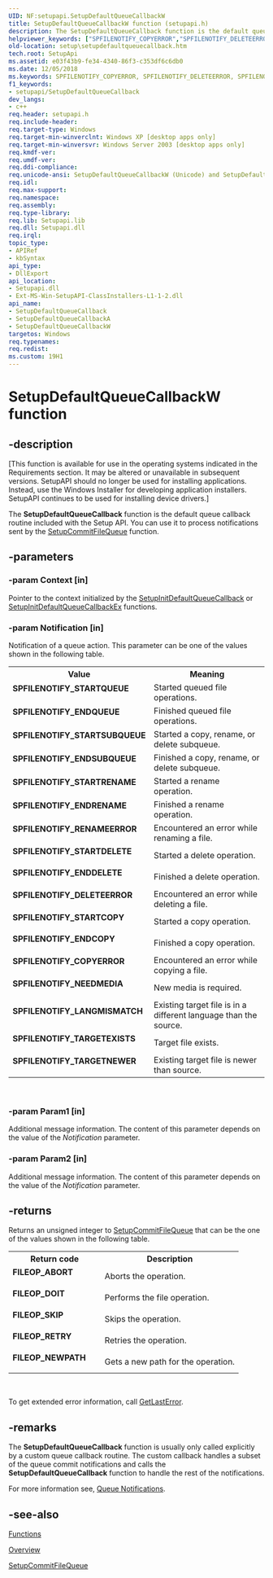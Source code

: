 ```yaml
---
UID: NF:setupapi.SetupDefaultQueueCallbackW
title: SetupDefaultQueueCallbackW function (setupapi.h)
description: The SetupDefaultQueueCallback function is the default queue callback routine included with the Setup API. You can use it to process notifications sent by the SetupCommitFileQueue function.
helpviewer_keywords: ["SPFILENOTIFY_COPYERROR","SPFILENOTIFY_DELETEERROR","SPFILENOTIFY_ENDCOPY","SPFILENOTIFY_ENDDELETE","SPFILENOTIFY_ENDQUEUE","SPFILENOTIFY_ENDRENAME","SPFILENOTIFY_ENDSUBQUEUE","SPFILENOTIFY_LANGMISMATCH","SPFILENOTIFY_NEEDMEDIA","SPFILENOTIFY_RENAMEERROR","SPFILENOTIFY_STARTCOPY","SPFILENOTIFY_STARTDELETE","SPFILENOTIFY_STARTQUEUE","SPFILENOTIFY_STARTRENAME","SPFILENOTIFY_STARTSUBQUEUE","SPFILENOTIFY_TARGETEXISTS","SPFILENOTIFY_TARGETNEWER","SetupDefaultQueueCallback","SetupDefaultQueueCallback function [Setup API]","SetupDefaultQueueCallbackA","SetupDefaultQueueCallbackW","_setupapi_setupdefaultqueuecallback","setup.setupdefaultqueuecallback","setupapi/SetupDefaultQueueCallback","setupapi/SetupDefaultQueueCallbackA","setupapi/SetupDefaultQueueCallbackW"]
old-location: setup\setupdefaultqueuecallback.htm
tech.root: SetupApi
ms.assetid: e03f43b9-fe34-4340-86f3-c353df6c6db0
ms.date: 12/05/2018
ms.keywords: SPFILENOTIFY_COPYERROR, SPFILENOTIFY_DELETEERROR, SPFILENOTIFY_ENDCOPY, SPFILENOTIFY_ENDDELETE, SPFILENOTIFY_ENDQUEUE, SPFILENOTIFY_ENDRENAME, SPFILENOTIFY_ENDSUBQUEUE, SPFILENOTIFY_LANGMISMATCH, SPFILENOTIFY_NEEDMEDIA, SPFILENOTIFY_RENAMEERROR, SPFILENOTIFY_STARTCOPY, SPFILENOTIFY_STARTDELETE, SPFILENOTIFY_STARTQUEUE, SPFILENOTIFY_STARTRENAME, SPFILENOTIFY_STARTSUBQUEUE, SPFILENOTIFY_TARGETEXISTS, SPFILENOTIFY_TARGETNEWER, SetupDefaultQueueCallback, SetupDefaultQueueCallback function [Setup API], SetupDefaultQueueCallbackA, SetupDefaultQueueCallbackW, _setupapi_setupdefaultqueuecallback, setup.setupdefaultqueuecallback, setupapi/SetupDefaultQueueCallback, setupapi/SetupDefaultQueueCallbackA, setupapi/SetupDefaultQueueCallbackW
f1_keywords:
- setupapi/SetupDefaultQueueCallback
dev_langs:
- c++
req.header: setupapi.h
req.include-header: 
req.target-type: Windows
req.target-min-winverclnt: Windows XP [desktop apps only]
req.target-min-winversvr: Windows Server 2003 [desktop apps only]
req.kmdf-ver: 
req.umdf-ver: 
req.ddi-compliance: 
req.unicode-ansi: SetupDefaultQueueCallbackW (Unicode) and SetupDefaultQueueCallbackA (ANSI)
req.idl: 
req.max-support: 
req.namespace: 
req.assembly: 
req.type-library: 
req.lib: Setupapi.lib
req.dll: Setupapi.dll
req.irql: 
topic_type:
- APIRef
- kbSyntax
api_type:
- DllExport
api_location:
- Setupapi.dll
- Ext-MS-Win-SetupAPI-ClassInstallers-L1-1-2.dll
api_name:
- SetupDefaultQueueCallback
- SetupDefaultQueueCallbackA
- SetupDefaultQueueCallbackW
targetos: Windows
req.typenames: 
req.redist: 
ms.custom: 19H1
---
```


# SetupDefaultQueueCallbackW function


## -description


<p class="CCE_Message">[This function is available for use in the operating systems indicated in the Requirements section. It may be altered or unavailable in subsequent versions.   SetupAPI should no longer be used for installing applications. Instead, use the Windows Installer for developing application installers. SetupAPI continues to be used for installing device drivers.]

The 
<b>SetupDefaultQueueCallback</b> function is the default queue callback routine included with the Setup API. You can use it to process notifications sent by the 
<a href="https://docs.microsoft.com/windows/desktop/api/setupapi/nf-setupapi-setupcommitfilequeuea">SetupCommitFileQueue</a> function.


## -parameters




### -param Context [in]

Pointer to the context initialized by the 
<a href="https://docs.microsoft.com/windows/desktop/api/setupapi/nf-setupapi-setupinitdefaultqueuecallback">SetupInitDefaultQueueCallback</a> or 
<a href="https://docs.microsoft.com/windows/desktop/api/setupapi/nf-setupapi-setupinitdefaultqueuecallbackex">SetupInitDefaultQueueCallbackEx</a> functions.


### -param Notification [in]

Notification of a queue action. This parameter can be one of the  values shown in the following table. 



<table>
<tr>
<th>Value</th>
<th>Meaning</th>
</tr>
<tr>
<td width="40%"><a id="SPFILENOTIFY_STARTQUEUE"></a><a id="spfilenotify_startqueue"></a><dl>
<dt><b>SPFILENOTIFY_STARTQUEUE</b></dt>
</dl>
</td>
<td width="60%">
Started queued file operations.

</td>
</tr>
<tr>
<td width="40%"><a id="SPFILENOTIFY_ENDQUEUE"></a><a id="spfilenotify_endqueue"></a><dl>
<dt><b>SPFILENOTIFY_ENDQUEUE</b></dt>
</dl>
</td>
<td width="60%">
Finished queued file operations.

</td>
</tr>
<tr>
<td width="40%"><a id="SPFILENOTIFY_STARTSUBQUEUE"></a><a id="spfilenotify_startsubqueue"></a><dl>
<dt><b>SPFILENOTIFY_STARTSUBQUEUE</b></dt>
</dl>
</td>
<td width="60%">
Started a copy, rename, or delete subqueue.

</td>
</tr>
<tr>
<td width="40%"><a id="SPFILENOTIFY_ENDSUBQUEUE"></a><a id="spfilenotify_endsubqueue"></a><dl>
<dt><b>SPFILENOTIFY_ENDSUBQUEUE</b></dt>
</dl>
</td>
<td width="60%">
Finished a copy, rename, or delete subqueue.

</td>
</tr>
<tr>
<td width="40%"><a id="SPFILENOTIFY_STARTRENAME"></a><a id="spfilenotify_startrename"></a><dl>
<dt><b>SPFILENOTIFY_STARTRENAME</b></dt>
</dl>
</td>
<td width="60%">
Started a rename operation.

</td>
</tr>
<tr>
<td width="40%"><a id="SPFILENOTIFY_ENDRENAME"></a><a id="spfilenotify_endrename"></a><dl>
<dt><b>SPFILENOTIFY_ENDRENAME</b></dt>
</dl>
</td>
<td width="60%">
Finished a rename operation.

</td>
</tr>
<tr>
<td width="40%"><a id="SPFILENOTIFY_RENAMEERROR"></a><a id="spfilenotify_renameerror"></a><dl>
<dt><b>SPFILENOTIFY_RENAMEERROR</b></dt>
</dl>
</td>
<td width="60%">
Encountered an error while renaming a file.

</td>
</tr>
<tr>
<td width="40%"><a id="SPFILENOTIFY_STARTDELETE"></a><a id="spfilenotify_startdelete"></a><dl>
<dt><b>SPFILENOTIFY_STARTDELETE</b></dt>
</dl>
</td>
<td width="60%">
Started a delete operation.

</td>
</tr>
<tr>
<td width="40%"><a id="SPFILENOTIFY_ENDDELETE"></a><a id="spfilenotify_enddelete"></a><dl>
<dt><b>SPFILENOTIFY_ENDDELETE</b></dt>
</dl>
</td>
<td width="60%">
Finished a delete operation.

</td>
</tr>
<tr>
<td width="40%"><a id="SPFILENOTIFY_DELETEERROR"></a><a id="spfilenotify_deleteerror"></a><dl>
<dt><b>SPFILENOTIFY_DELETEERROR</b></dt>
</dl>
</td>
<td width="60%">
Encountered an error while deleting a file.

</td>
</tr>
<tr>
<td width="40%"><a id="SPFILENOTIFY_STARTCOPY"></a><a id="spfilenotify_startcopy"></a><dl>
<dt><b>SPFILENOTIFY_STARTCOPY</b></dt>
</dl>
</td>
<td width="60%">
Started a copy operation.

</td>
</tr>
<tr>
<td width="40%"><a id="SPFILENOTIFY_ENDCOPY"></a><a id="spfilenotify_endcopy"></a><dl>
<dt><b>SPFILENOTIFY_ENDCOPY</b></dt>
</dl>
</td>
<td width="60%">
Finished a copy operation.

</td>
</tr>
<tr>
<td width="40%"><a id="SPFILENOTIFY_COPYERROR"></a><a id="spfilenotify_copyerror"></a><dl>
<dt><b>SPFILENOTIFY_COPYERROR</b></dt>
</dl>
</td>
<td width="60%">
Encountered an error while copying a file.

</td>
</tr>
<tr>
<td width="40%"><a id="SPFILENOTIFY_NEEDMEDIA"></a><a id="spfilenotify_needmedia"></a><dl>
<dt><b>SPFILENOTIFY_NEEDMEDIA</b></dt>
</dl>
</td>
<td width="60%">
New media is required.

</td>
</tr>
<tr>
<td width="40%"><a id="SPFILENOTIFY_LANGMISMATCH"></a><a id="spfilenotify_langmismatch"></a><dl>
<dt><b>SPFILENOTIFY_LANGMISMATCH</b></dt>
</dl>
</td>
<td width="60%">
Existing target file is in a different language than the source.

</td>
</tr>
<tr>
<td width="40%"><a id="SPFILENOTIFY_TARGETEXISTS"></a><a id="spfilenotify_targetexists"></a><dl>
<dt><b>SPFILENOTIFY_TARGETEXISTS</b></dt>
</dl>
</td>
<td width="60%">
Target file exists.

</td>
</tr>
<tr>
<td width="40%"><a id="SPFILENOTIFY_TARGETNEWER_"></a><a id="spfilenotify_targetnewer_"></a><dl>
<dt><b>SPFILENOTIFY_TARGETNEWER </b></dt>
</dl>
</td>
<td width="60%">
Existing target file is newer than source.

</td>
</tr>
</table>
 


### -param Param1 [in]

Additional message information. The content of this parameter depends on the value of the <i>Notification</i> parameter.


### -param Param2 [in]

Additional message information. The content of this parameter depends on the value of the <i>Notification</i> parameter.


## -returns



Returns an unsigned integer to 
<a href="https://docs.microsoft.com/windows/desktop/api/setupapi/nf-setupapi-setupcommitfilequeuea">SetupCommitFileQueue</a> that can be the one of the values shown in the following table.

<table>
<tr>
<th>Return code</th>
<th>Description</th>
</tr>
<tr>
<td width="40%">
<dl>
<dt><b>FILEOP_ABORT</b></dt>
</dl>
</td>
<td width="60%">
Aborts the operation.

</td>
</tr>
<tr>
<td width="40%">
<dl>
<dt><b>FILEOP_DOIT</b></dt>
</dl>
</td>
<td width="60%">
Performs the file operation.

</td>
</tr>
<tr>
<td width="40%">
<dl>
<dt><b>FILEOP_SKIP</b></dt>
</dl>
</td>
<td width="60%">
Skips the operation.

</td>
</tr>
<tr>
<td width="40%">
<dl>
<dt><b>FILEOP_RETRY</b></dt>
</dl>
</td>
<td width="60%">
Retries the operation.

</td>
</tr>
<tr>
<td width="40%">
<dl>
<dt><b>FILEOP_NEWPATH</b></dt>
</dl>
</td>
<td width="60%">
Gets a new path for the operation.

</td>
</tr>
</table>
 

To get extended error information, call 
<a href="https://docs.microsoft.com/windows/desktop/api/errhandlingapi/nf-errhandlingapi-getlasterror">GetLastError</a>.




## -remarks



The 
<b>SetupDefaultQueueCallback</b> function is usually only called explicitly by a custom queue callback routine. The custom callback handles a subset of the queue commit notifications and calls the 
<b>SetupDefaultQueueCallback</b> function to handle the rest of the notifications.

For more information see, 
<a href="https://docs.microsoft.com/windows/desktop/SetupApi/queue-notifications">Queue Notifications</a>.




## -see-also




<a href="https://docs.microsoft.com/windows/desktop/SetupApi/functions">Functions</a>



<a href="https://docs.microsoft.com/windows/desktop/SetupApi/overview">Overview</a>



<a href="https://docs.microsoft.com/windows/desktop/api/setupapi/nf-setupapi-setupcommitfilequeuea">SetupCommitFileQueue</a>
 

 

